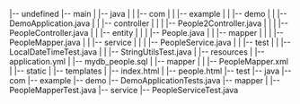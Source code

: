 |-- undefined
    |-- main
    |   |-- java
    |   |   |-- com
    |   |       |-- example
    |   |           |-- demo
    |   |               |-- DemoApplication.java
    |   |               |-- controller
    |   |               |   |-- People2Controller.java
    |   |               |   |-- PeopleController.java
    |   |               |-- entity
    |   |               |   |-- People.java
    |   |               |-- mapper
    |   |               |   |-- PeopleMapper.java
    |   |               |-- service
    |   |               |   |-- PeopleService.java
    |   |               |-- test
    |   |                   |-- LocalDateTimeTest.java
    |   |                   |-- StringUtilsTest.java
    |   |-- resources
    |       |-- application.yml
    |       |-- mydb_people.sql
    |       |-- mapper
    |       |   |-- PeopleMapper.xml
    |       |-- static
    |       |-- templates
    |           |-- index.html
    |           |-- people.html
    |-- test
        |-- java
            |-- com
                |-- example
                    |-- demo
                        |-- DemoApplicationTests.java
                        |-- mapper
                        |   |-- PeopleMapperTest.java
                        |-- service
                            |-- PeopleServiceTest.java
